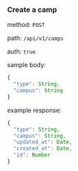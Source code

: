 ### Create a camp

method: `POST`

path: `/api/v1/camps`

auth: `true`

sample body:

```js
{
  "type": String,
  "campus": String
}
```

example response:

```js
{
  "type": String,
  "campus": String,
  "updated_at": Date,
  "created_at": Date,
  "id": Number
}
```
